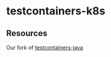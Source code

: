 # testcontainers-k8s




## Resources

Our fork of [testcontainers-java](https://github.com/baloise-incubator/testcontainers-java)


